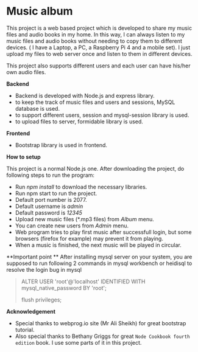 # Music album
This project is a web based project which is developed to share my music files and audio books in my home. 
In this way,  I can always listen to my music files and audio books without needing to copy them to different devices. ( I have a Laptop, a PC, a Raspberry Pi 4 and a mobile set).
I just upload my files to web server once and listen to them in different devices. 

This project also supports different users and each user can have his/her own audio files.

**Backend**
* Backend is developed with Node.js and express library.
* to keep the track of music files and users and sessions, MySQL database is used.
* to support different users, session and mysql-session library  is used.
* to upload files to server, formidable library is used.


**Frontend**
* Bootstrap library is used in frontend. 

**How to setup**

This project is a normal Node.js one.
After downloading the project, do following steps to run the program:

* Run <em>npm install</em> to download the necessary libraries. 
* Run npm start to run the project.
* Default port number is 2077.
* Default username is <em>admin</em>
* Default password is <em>12345</em>
* Upload new music files (*.mp3 files) from <em>Album</em>  menu. 
* You can create new users from <em>Admin</em> menu.
* Web program tries to play first music after successfull login, but some browsers (firefox for example) may prevent it from playing.
* When a music is finished, the next music will be played in circular.

**Important point **
After installing mysql server on your system, you are supposed to run following 2 commands in mysql workbench or heidisql to resolve the login bug in mysql

>ALTER USER 'root'@'localhost' IDENTIFIED WITH mysql_native_password BY 'root';
>
>flush privileges;


**Acknowledgement**

* Special thanks to webprog.io site (Mr Ali Sheikh) for great bootstrap tutorial.
* Also special thanks to Bethany Griggs for great `Node Cookbook fourth edition` book. I use some parts of it in this project.
